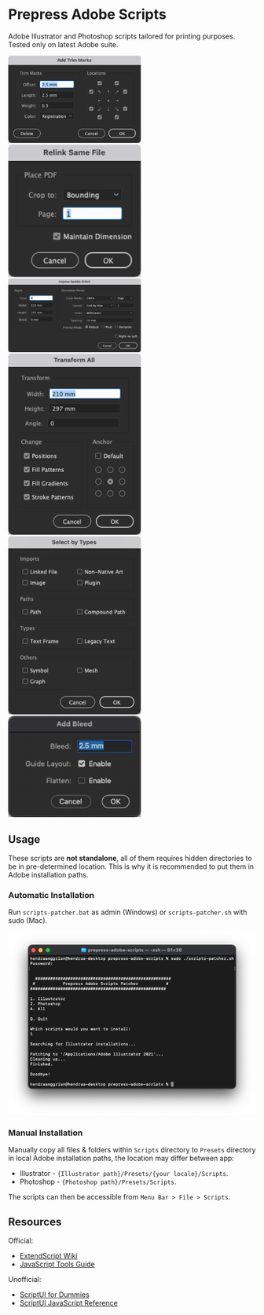Prepress Adobe Scripts
======================
Adobe Illustrator and Photoshop scripts tailored for printing purposes.
Tested only on latest Adobe suite.

<p float="left">
    <img src="/art/add-trim-marks.png" width="270" />
    <img src="/art/relink-same-file.png" width="270" />
    <img src="/art/impose-saddle-stitch.png" width="270" />
    <img src="/art/transform-all.png" width="270" />
    <img src="/art/select-by-types.png" width="270" />
    <img src="/art/add-bleed.png" width="270" />
</p>

Usage
-----
These scripts are **not standalone**, all of them requires hidden directories to be in pre-determined location. This is why it is recommended to put them in Adobe installation paths.

### Automatic Installation
Run `scripts-patcher.bat` as admin (Windows) or `scripts-patcher.sh` with sudo (Mac).

![scripts-patcher](/art/scripts-patcher.png)

### Manual Installation
Manually copy all files & folders within `Scripts` directory to `Presets` directory in local Adobe installation paths, the location may differ between app:
* Illustrator - `{Illustrator path}/Presets/{your locale}/Scripts`.
* Photoshop - `{Photoshop path}/Presets/Scripts`.

The scripts can then be accessible from `Menu Bar > File > Scripts`.

Resources
---------
Official:
* [ExtendScript Wiki](https://github.com/ExtendScript/wiki/wiki)
* [JavaScript Tools Guide](https://wwwimages2.adobe.com/content/dam/acom/en/devnet/scripting/pdfs/javascript_tools_guide.pdf)

Unofficial:
* [ScriptUI for Dummies](https://adobeindd.com/view/publications/a0207571-ff5b-4bbf-a540-07079bd21d75/92ra/publication-web-resources/pdf/scriptui-2-16-j.pdf)
* [ScriptUI JavaScript Reference](http://jongware.mit.edu/scriptuihtml/Sui/index_1.html)